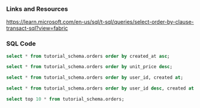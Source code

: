 ### Links and Resources
https://learn.microsoft.com/en-us/sql/t-sql/queries/select-order-by-clause-transact-sql?view=fabric


### SQL Code
```sql
select * from tutorial_schema.orders order by created_at asc;
```

```sql
select * from tutorial_schema.orders order by unit_price desc;
```

```sql
select * from tutorial_schema.orders order by user_id, created at;
```

```sql
select * from tutorial_schema.orders order by user_id desc, created at desc;
```

```sql
select top 10 * from tutorial_schema.orders;
```